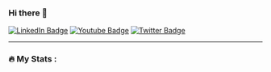 ### Hi there 👋

<div id="badges">
  <a href="https://www.linkedin.com/in/marco-bavagnoli/"><img src="https://img.shields.io/badge/LinkedIn-blue?style=for-the-badge&logo=linkedin&logoColor=white" alt="LinkedIn Badge"/></a>
  <a href="https://www.youtube.com/@MarcoBavagnoli/videos"><img src="https://img.shields.io/badge/YouTube-red?style=for-the-badge&logo=youtube&logoColor=white" alt="Youtube Badge"/></a>
  <a href="https://twitter.com/lildeimos"><img src="https://img.shields.io/badge/Twitter-blue?style=for-the-badge&logo=twitter&logoColor=white" alt="Twitter Badge"/></a>
</div>

---

### :fire: My Stats :
